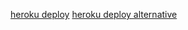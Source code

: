 [heroku deploy](https://dashboard.heroku.com?template=https://github.com/Teamolduser/New)
[heroku deploy alternative](https://dashboard.heroku.com/new?button-url=https://github.com/Teamolduser/New)